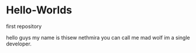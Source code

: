 # Hello-Worlds
first repository

hello guys my name is thisew nethmira you can call me mad wolf im a single developer.

